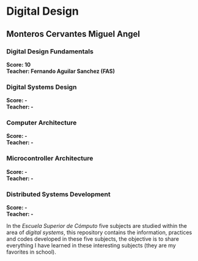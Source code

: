 # Digital Design
## Monteros Cervantes Miguel Angel
### Digital Design Fundamentals
  **Score: 10**  
  **Teacher: Fernando Aguilar Sanchez (FAS)** 
### Digital Systems Design
  **Score: -**  
  **Teacher: -**
### Computer Architecture
  **Score: -**  
  **Teacher: -**
### Microcontroller Architecture
  **Score: -**  
  **Teacher: -**
### Distributed Systems Development
  **Score: -**  
  **Teacher: -**

In the *Escuela Superior de Cómputo* five subjects are studied within the area of *digital systems*, this repository contains the information, practices and codes developed in these five subjects, the objective is to share everything I have learned in these interesting subjects (they are my favorites in school).
